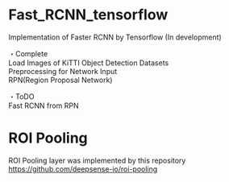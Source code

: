 # Fast_RCNN_tensorflow
Implementation of Faster RCNN by Tensorflow (In development)  

・Complete  
Load Images of KiTTI Object Detection Datasets  
Preprocessing for Network Input  
RPN(Region Proposal Network)  

・ToDO  
Fast RCNN from RPN  

# ROI Pooling
ROI Pooling layer was implemented by this repository  
https://github.com/deepsense-io/roi-pooling
